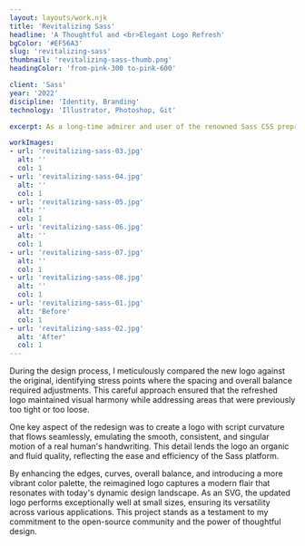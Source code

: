```yaml
---
layout: layouts/work.njk
title: 'Revitalizing Sass'
headline: 'A Thoughtful and <br>Elegant Logo Refresh'
bgColor: '#EF56A3'
slug: 'revitalizing-sass'
thumbnail: 'revitalizing-sass-thumb.png'
headingColor: 'from-pink-300 to-pink-600'

client: 'Sass'
year: '2022'
discipline: 'Identity, Branding'
technology: 'Illustrator, Photoshop, Git'

excerpt: As a long-time admirer and user of the renowned Sass CSS preprocessor, which has empowered me to create my own CSS framework, Uniform CSS, I sought to contribute my design expertise to the open-source community by carefully revitalizing the iconic logo. I embraced the essence of the original design while introducing subtle yet impactful refinements.

workImages:
- url: 'revitalizing-sass-03.jpg'
  alt: ''
  col: 1
- url: 'revitalizing-sass-04.jpg'
  alt: ''
  col: 1
- url: 'revitalizing-sass-05.jpg'
  alt: ''
  col: 1
- url: 'revitalizing-sass-06.jpg'
  alt: ''
  col: 1
- url: 'revitalizing-sass-07.jpg'
  alt: ''
  col: 1
- url: 'revitalizing-sass-08.jpg'
  alt: ''
  col: 1
- url: 'revitalizing-sass-01.jpg'
  alt: 'Before'
  col: 1
- url: 'revitalizing-sass-02.jpg'
  alt: 'After'
  col: 1
---
```


During the design process, I meticulously compared the new logo against the original, identifying stress points where the spacing and overall balance required adjustments. This careful approach ensured that the refreshed logo maintained visual harmony while addressing areas that were previously too tight or too loose.

One key aspect of the redesign was to create a logo with script curvature that flows seamlessly, emulating the smooth, consistent, and singular motion of a real human's handwriting. This detail lends the logo an organic and fluid quality, reflecting the ease and efficiency of the Sass platform.

By enhancing the edges, curves, overall balance, and introducing a more vibrant color palette, the reimagined logo captures a modern flair that resonates with today's dynamic design landscape. As an SVG, the updated logo performs exceptionally well at small sizes, ensuring its versatility across various applications. This project stands as a testament to my commitment to the open-source community and the power of thoughtful design.